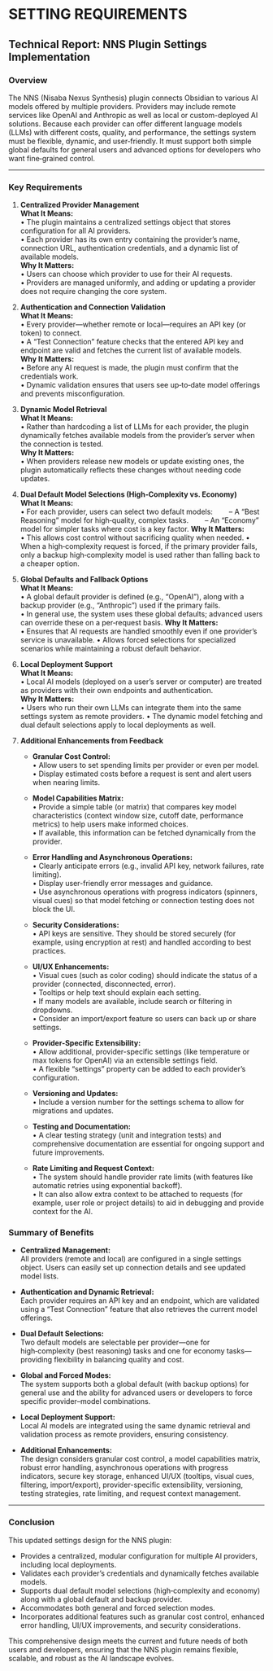 


# SETTING REQUIREMENTS

## Technical Report: NNS Plugin Settings Implementation

### Overview

The NNS (Nisaba Nexus Synthesis) plugin connects Obsidian to various AI models offered by multiple providers. Providers may include remote services like OpenAI and Anthropic as well as local or custom-deployed AI solutions. Because each provider can offer different language models (LLMs) with different costs, quality, and performance, the settings system must be flexible, dynamic, and user‑friendly. It must support both simple global defaults for general users and advanced options for developers who want fine‑grained control.

---

### Key Requirements

1. **Centralized Provider Management**  
    **What It Means:**  
    • The plugin maintains a centralized settings object that stores configuration for all AI providers.  
    • Each provider has its own entry containing the provider’s name, connection URL, authentication credentials, and a dynamic list of available models.  
    **Why It Matters:**  
    • Users can choose which provider to use for their AI requests.  
    • Providers are managed uniformly, and adding or updating a provider does not require changing the core system.
    
2. **Authentication and Connection Validation**  
    **What It Means:**  
    • Every provider—whether remote or local—requires an API key (or token) to connect.  
    • A “Test Connection” feature checks that the entered API key and endpoint are valid and fetches the current list of available models.  
    **Why It Matters:**  
    • Before any AI request is made, the plugin must confirm that the credentials work.  
    • Dynamic validation ensures that users see up‑to‑date model offerings and prevents misconfiguration.
    
3. **Dynamic Model Retrieval**  
    **What It Means:**  
    • Rather than hardcoding a list of LLMs for each provider, the plugin dynamically fetches available models from the provider’s server when the connection is tested.  
    **Why It Matters:**  
    • When providers release new models or update existing ones, the plugin automatically reflects these changes without needing code updates.
    
4. **Dual Default Model Selections (High‑Complexity vs. Economy)**  
    **What It Means:**  
    • For each provider, users can select two default models:   – A “Best Reasoning” model for high‑quality, complex tasks.   – An “Economy” model for simpler tasks where cost is a key factor. **Why It Matters:**  
    • This allows cost control without sacrificing quality when needed. • When a high‑complexity request is forced, if the primary provider fails, only a backup high‑complexity model is used rather than falling back to a cheaper option.
    
5. **Global Defaults and Fallback Options**  
    **What It Means:**  
    • A global default provider is defined (e.g., “OpenAI”), along with a backup provider (e.g., “Anthropic”) used if the primary fails.  
    • In general use, the system uses these global defaults; advanced users can override these on a per‑request basis. **Why It Matters:**  
    • Ensures that AI requests are handled smoothly even if one provider’s service is unavailable. • Allows forced selections for specialized scenarios while maintaining a robust default behavior.
    
6. **Local Deployment Support**  
    **What It Means:**  
    • Local AI models (deployed on a user’s server or computer) are treated as providers with their own endpoints and authentication.  
    **Why It Matters:**  
    • Users who run their own LLMs can integrate them into the same settings system as remote providers. • The dynamic model fetching and dual default selections apply to local deployments as well.
    
7. **Additional Enhancements from Feedback**
    
    - **Granular Cost Control:**  
        • Allow users to set spending limits per provider or even per model.  
        • Display estimated costs before a request is sent and alert users when nearing limits.
        
    - **Model Capabilities Matrix:**  
        • Provide a simple table (or matrix) that compares key model characteristics (context window size, cutoff date, performance metrics) to help users make informed choices.  
        • If available, this information can be fetched dynamically from the provider.
        
    - **Error Handling and Asynchronous Operations:**  
        • Clearly anticipate errors (e.g., invalid API key, network failures, rate limiting).  
        • Display user-friendly error messages and guidance.  
        • Use asynchronous operations with progress indicators (spinners, visual cues) so that model fetching or connection testing does not block the UI.
        
    - **Security Considerations:**  
        • API keys are sensitive. They should be stored securely (for example, using encryption at rest) and handled according to best practices.
        
    - **UI/UX Enhancements:**  
        • Visual cues (such as color coding) should indicate the status of a provider (connected, disconnected, error).  
        • Tooltips or help text should explain each setting.  
        • If many models are available, include search or filtering in dropdowns.  
        • Consider an import/export feature so users can back up or share settings.
        
    - **Provider-Specific Extensibility:**  
        • Allow additional, provider-specific settings (like temperature or max tokens for OpenAI) via an extensible settings field.  
        • A flexible “settings” property can be added to each provider’s configuration.
        
    - **Versioning and Updates:**  
        • Include a version number for the settings schema to allow for migrations and updates.
        
    - **Testing and Documentation:**  
        • A clear testing strategy (unit and integration tests) and comprehensive documentation are essential for ongoing support and future improvements.
        
    - **Rate Limiting and Request Context:**  
        • The system should handle provider rate limits (with features like automatic retries using exponential backoff).  
        • It can also allow extra context to be attached to requests (for example, user role or project details) to aid in debugging and provide context for the AI.



### Summary of Benefits

- **Centralized Management:**  
    All providers (remote and local) are configured in a single settings object. Users can easily set up connection details and see updated model lists.
    
- **Authentication and Dynamic Retrieval:**  
    Each provider requires an API key and an endpoint, which are validated using a “Test Connection” feature that also retrieves the current model offerings.
    
- **Dual Default Selections:**  
    Two default models are selectable per provider—one for high‑complexity (best reasoning) tasks and one for economy tasks—providing flexibility in balancing quality and cost.
    
- **Global and Forced Modes:**  
    The system supports both a global default (with backup options) for general use and the ability for advanced users or developers to force specific provider–model combinations.
    
- **Local Deployment Support:**  
    Local AI models are integrated using the same dynamic retrieval and validation process as remote providers, ensuring consistency.
    
- **Additional Enhancements:**  
    The design considers granular cost control, a model capabilities matrix, robust error handling, asynchronous operations with progress indicators, secure key storage, enhanced UI/UX (tooltips, visual cues, filtering, import/export), provider-specific extensibility, versioning, testing strategies, rate limiting, and request context management.
    

---

### Conclusion

This updated settings design for the NNS plugin:

- Provides a centralized, modular configuration for multiple AI providers, including local deployments.
- Validates each provider’s credentials and dynamically fetches available models.
- Supports dual default model selections (high‑complexity and economy) along with a global default and backup provider.
- Accommodates both general and forced selection modes.
- Incorporates additional features such as granular cost control, enhanced error handling, UI/UX improvements, and security considerations.

This comprehensive design meets the current and future needs of both users and developers, ensuring that the NNS plugin remains flexible, scalable, and robust as the AI landscape evolves.




